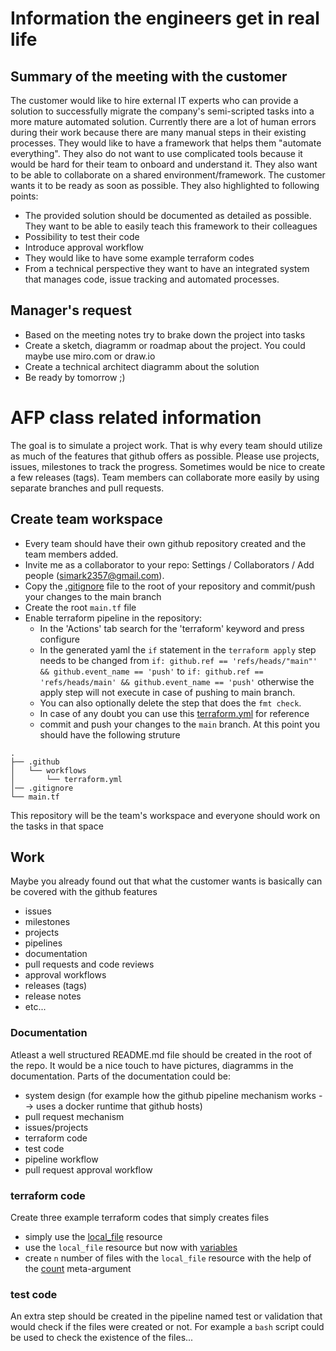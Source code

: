 # Information the engineers get in real life
## Summary of the meeting with the customer
The customer would like to hire external IT experts who can provide a solution to successfully migrate the company's semi-scripted tasks into a more mature automated solution.
Currently there are a lot of human errors during their work because there are many manual steps in their existing processes. They would like to have a framework that helps them "automate everything".
They also do not want to use complicated tools because it would be hard for their team to onboard and understand it. They also want to be able to collaborate on a shared environment/framework. 
The customer wants it to be ready as soon as possible. They also highlighted to following points:
- The provided solution should be documented as detailed as possible. They want to be able to easily teach this framework to their colleagues
- Possibility to test their code
- Introduce approval workflow
- They would like to have some example terraform codes
- From a technical perspective they want to have an integrated system that manages code, issue tracking and automated processes.

## Manager's request
- Based on the meeting notes try to brake down the project into tasks
- Create a sketch, diagramm or roadmap about the project. You could maybe use miro.com or draw.io
- Create a technical architect diagramm about the solution
- Be ready by tomorrow ;)

# AFP class related information
The goal is to simulate a project work. That is why every team should utilize as much of the features that github offers as possible.
Please use projects, issues, milestones to track the progress. Sometimes would be nice to create a few releases (tags). Team members can collaborate more easily by using separate branches and pull requests.
## Create team workspace
- Every team should have their own github repository created and the team members added.
- Invite me as a collaborator to your repo: Settings / Collaborators / Add people (simark2357@gmail.com).
- Copy the [.gitignore](https://github.com/s1mark/mzl7y1/blob/31674b2071135266cc112cff2f66fa4915e8d871/.gitignore) file to the root of your repository and commit/push your changes to the main branch
- Create the root `main.tf` file
- Enable terraform pipeline in the repository:
  - In the 'Actions' tab search for the 'terraform' keyword and press configure
  - In the generated yaml the `if` statement in the `terraform apply` step needs to be changed from `if: github.ref == 'refs/heads/"main"' && github.event_name == 'push'` to `if: github.ref == 'refs/heads/main' && github.event_name == 'push'` otherwise the apply step will not execute in case of pushing to main branch.
  - You can also optionally delete the step that does the `fmt check`.
  - In case of any doubt you can use this [terraform.yml](https://github.com/s1mark/mzl7y1/blob/31674b2071135266cc112cff2f66fa4915e8d871/.github/workflows/terraform.yml) for reference
  - commit and push your changes to the `main` branch. At this point you should have the following struture
```
.
├── .github
│   └── workflows
│       └── terraform.yml
│── .gitignore
└── main.tf
```
This repository will be the team's workspace and everyone should work on the tasks in that space

## Work
Maybe you already found out that what the customer wants is basically can be covered with the github features
- issues
- milestones
- projects
- pipelines
- documentation
- pull requests and code reviews
- approval workflows
- releases (tags)
- release notes
- etc...
  
### Documentation
Atleast a well structured README.md file should be created in the root of the repo. It would be a nice touch to have pictures, diagramms in the documentation. Parts of the documentation could be:
- system design (for example how the github pipeline mechanism works --> uses a docker runtime that github hosts)
- pull request mechanism
- issues/projects
- terraform code
- test code
- pipeline workflow
- pull request approval workflow

### terraform code
Create three example terraform codes that simply creates files
- simply use the [local_file](https://registry.terraform.io/providers/hashicorp/local/latest/docs/resources/file#example-usage) resource
- use the `local_file` resource but now with [variables](https://www.terraformbyexample.com/variables/)
- create `n` number of files with the `local_file` resource with the help of the [count](https://developer.hashicorp.com/terraform/language/meta-arguments/count#basic-syntax) meta-argument

### test code
An extra step should be created in the pipeline named test or validation that would check if the files were created or not. For example a `bash` script could be used to check the existence of the files...
